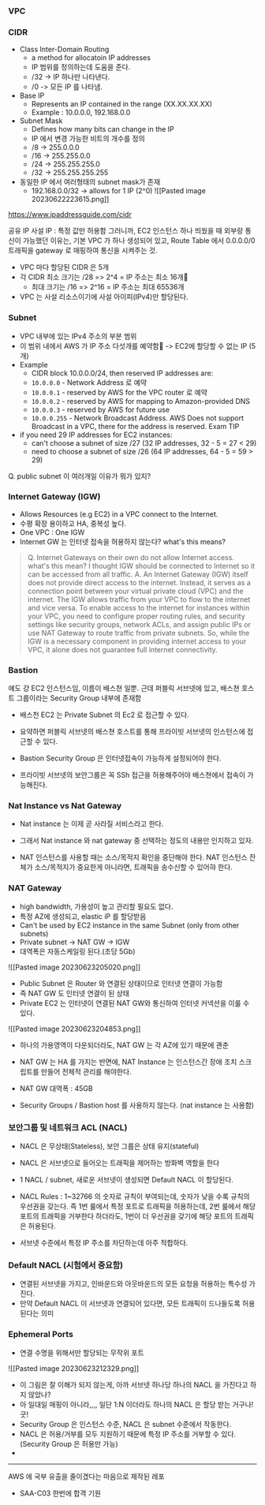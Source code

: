 
### VPC

### CIDR
- Class Inter-Domain Routing
    - a method for allocatoin IP addresses
    - IP 범위를 정의하는데 도움을 준다.
    - /32 -> IP 하나만 나타낸다.
    - /0 -> 모든 IP 를 나타냄.
- Base IP
    - Represents an IP contained in the range (XX.XX.XX.XX)
    - Example : 10.0.0.0, 192.168.0.0
- Subnet Mask
    - Defines how many bits can change in the IP
    - IP 에서 변경 가능한 비트의 개수를 정의
    - /8 -> 255.0.0.0
    - /16 -> 255.255.0.0
    - /24 -> 255.255.255.0
    - /32 -> 255.255.255.255
- 동일한 IP 에서 여러형태의 subnet mask가 존재
    - 192.168.0.0/32 -> allows for 1 IP (2^0)
      ![[Pasted image 20230622223615.png]]

https://www.ipaddressguide.com/cidr

공유 IP
사설 IP : 특정 값만 허용함
그러니까, EC2 인스턴스 하나 띄웠을 때 외부랑 통신이 가능했던 이유는, 기본 VPC 가 하나 생성되어 있고, Route Table 에서 0.0.0.0/0 트래픽을 gateway 로 매핑하여 통신을 시켜주는 것.

- VPC 마다 할당된 CIDR 은 5개
- 각 CIDR 최소 크기는 /28 => 2^4 = IP 주소는 최소 16개
	-  최대 크기는 /16 => 2^16 = IP 주소는 최대 65536개
- VPC 는 사설 리소스이기에 사설 아이피(IPv4)만 할당된다.


### Subnet
- VPC 내부에 있는 IPv4 주소의 부분 범위
- 이 범위 내에서 AWS 가 IP 주소 다섯개를 예약함 -> EC2에 할당할 수 없는 IP (5개)
- Example
    - CIDR block 10.0.0.0/24, then reserved IP addresses are:
    - `10.0.0.0` - Network Address 로 예약
    - `10.0.0.1` - reserved by AWS for the VPC router 로 예약
    - `10.0.0.2` - reserved by AWS for mapping to Amazon-provided DNS
    - `10.0.0.3` - reserved by AWS for future use
    - `10.0.0.255` - Network Broadcast Address. AWS Does not support Broadcast in a VPC, there for the address is reserved.
      Exam TIP
- if you need 29 IP addresses for EC2 instances:
    - can't choose a subnet of size /27 (32 IP addresses, 32 - 5 = 27 < 29)
    - need to choose a subnet of size /26 (64 IP addresses, 64 - 5 = 59 > 29)

Q. public subnet 이 여러개일 이유가 뭐가 있지?

### Internet Gateway (IGW)
- Allows Resources (e.g EC2) in a VPC connect to the Internet.
- 수평 확장 용이하고 HA, 중복성 높다.
- One VPC : One IGW
- Internet GW 는 인터넷 접속을 허용하지 않는다? what's this means?
>	Q. Internet Gateways on their own do not allow Internet access. what's this mean? I thought IGW should be connected to Internet so it can be accessed from all traffic.
A. An Internet Gateway (IGW) itself does not provide direct access to the internet. Instead, it serves as a connection point between your virtual private cloud (VPC) and the internet. The IGW allows traffic from your VPC to flow to the internet and vice versa. To enable access to the internet for instances within your VPC, you need to configure proper routing rules, and security settings like security groups, network ACLs, and assign public IPs or use NAT Gateway to route traffic from private subnets. So, while the IGW is a necessary component in providing internet access to your VPC, it alone does not guarantee full internet connectivity.


### Bastion
얘도 걍 EC2 인스턴스임, 이름이 배스쳔 일뿐. 근데 퍼블릭 서브넷에 있고, 배스쳔 호스트 그룹이라는 Security Group 내부에 존재함

- 배스천 EC2 는 Private Subnet 의 Ec2 로 접근할 수 있다.

- 요약하면 퍼블릭 서브넷의 배스쳔 호스트를 통해 프라이빗 서브넷의 인스턴스에 접근할 수 있다.

- Bastion Security Group 은 인터넷접속이 가능하게 설정되어야 한다.
- 프라이빗 서브넷의 보안그룹은 꼭 SSh 접근을 허용해주어야 배스쳔에서 접속이 가능해진다.

### Nat Instance vs Nat Gateway
- Nat instance 는 이제 곧 사라질 서비스라고 한다.
- 그래서 Nat instance 와 nat gateway 중 선택하는 정도의 내용만 인지하고 있자.

- NAT 인스턴스를 사용할 때는 소스/목적지 확인을 중단해야 한다. NAT 인스턴스 잔체가 소스/목적지가 중요한게 아니라면, 트래픽을 송수신할 수 있어햐 한다.

###  NAT Gateway
- high bandwidth, 가용성이 높고 관리할 필요도 없다.
- 특정 AZ에 생성되고, elastic iP 를 할당받음
- Can't be used by EC2 instance in the same Subnet (only from other subnets)
- Private subnet -> NAT GW -> IGW
- 대역폭은 자동스케일링 된다.(초당 5Gb)

![[Pasted image 20230623205020.png]]
- Public Subnet 은 Router 와 연결된 상태이므로 인터넷 연결이 가능함
- 즉 NAT GW 도 인터넷 연결이 된 상태
- Private EC2 는 인터넷이 연결된 NAT GW와 통신하여 인터넷 커넥션을 이룰 수 있다.


![[Pasted image 20230623204853.png]]

- 하나의 가용영역이 다운되더라도, NAT GW 는 각 AZ에 있기 때문에 괜춘

- NAT GW 는 HA 를 가지는 반면에, NAT Instance 는 인스턴스간 장애 조치 스크립트를 만들어 전체적 관리를 해야한다.
- NAT GW 대역폭 : 45GB
- Security Groups / Bastion host 를 사용하지 않는다. (nat instance 는 사용함)


### 보안그룹 및 네트워크 ACL (NACL)
- NACL 은 무상태(Stateless), 보안 그룹은 상태 유지(stateful)
- NACL 은 서브넷으로 들어오는 트래픽을 제어하는 방화벽 역할을 한다
- 1 NACL / subnet, 새로운 서브넷이 생성되면 Default NACL 이 할당된다.
- NACL Rules : 1~32766 의 숫자로 규칙이 부여되는데, 숫자가 낮을 수록 규칙의 우선권을 갖는다. 즉 1번 룰에서 특정 포트로 트래픽을 허용하는데, 2번 룰에서 해당 포트의 트래픽을 거부한다 하더라도, 1번이 더 우선권을 갖기에 해당 포트의 트래픽은 허용된다.

- 서브넷 수준에서 특정 IP 주소를 차단하는데 아주 적합하다.

### Default NACL (시험에서 중요함)
- 연결된 서브넷을 가지고, 인바운드와 아웃바운드의 모든 요청을 허용하는 특수성 가진다.
- 만약 Default NACL 이 서브넷과 연결되어 있다면, 모든 트래픽이 드나들도록 허용된다는 의미

### Ephemeral Ports
- 연결 수명을 위해서만 할당되는 무작위 포트

![[Pasted image 20230623212329.png]]
- 이 그림은 잘 이해가 되지 않는게, 아까 서브넷 하나당 하나의 NACL 을 가진다고 하지 않았나?
- 아 일대일 매핑이 아니라,,,, 일단 1:N 이더라도 하나의 NACL 은 할당 받는 거구나! 굿!
- Security Group 은 인스턴스 수준, NACL 은 subnet 수준에서 작동한다.
- NACL 은 허용/거부를 모두 지원하기 때문에 특정 IP 주소를 거부할 수 있다. (Security Group 은 허용만 가능)
-


<hr>

AWS 에 국부 유출을 줄이겠다는 마음으로 제작된 레포
- SAA-C03 한번에 합격 기원